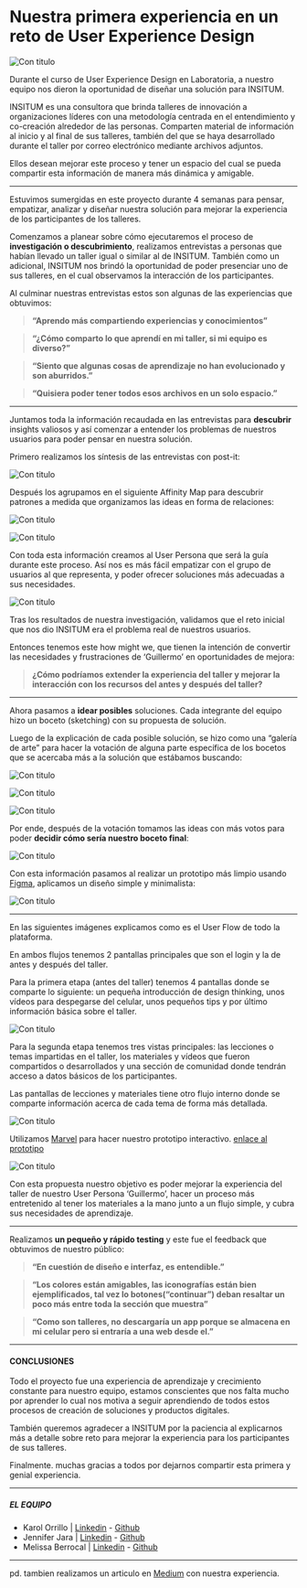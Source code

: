 # Nuestra primera experiencia en un reto de User Experience Design

![Con titulo](assets/pictures/vista-app.png "vista-app")

Durante el curso de User Experience Design en Laboratoria, a nuestro equipo nos dieron la oportunidad de diseñar una solución para INSITUM.

INSITUM es una consultora que brinda talleres de innovación a organizaciones líderes con una metodología centrada en el entendimiento y co-creación alrededor de las personas. Comparten material de información al inicio y al final de sus talleres, también del que se haya desarrollado durante el taller por correo electrónico mediante archivos adjuntos.

Ellos desean mejorar este proceso y tener un espacio del cual se pueda compartir esta información de manera más dinámica y amigable.

***

Estuvimos sumergidas en este proyecto durante 4 semanas para pensar, empatizar, analizar y diseñar nuestra solución para mejorar la experiencia de los participantes de los talleres.

Comenzamos a planear sobre cómo ejecutaremos el proceso de **investigación o descubrimiento**, realizamos entrevistas a personas que habían llevado un taller igual o similar al de INSITUM. También como un adicional, INSITUM nos brindó la oportunidad de poder presenciar uno de sus talleres, en el cual observamos la interacción de los participantes.

Al culminar nuestras entrevistas estos son algunas de las experiencias que obtuvimos:

> **“Aprendo más compartiendo experiencias y conocimientos”**

> **“¿Cómo comparto lo que aprendí en mi taller, si mi equipo es diverso?”**

> **“Siento que algunas cosas de aprendizaje no han evolucionado y son aburridos.”**

> **“Quisiera poder tener todos esos archivos en un solo espacio.”**

***

Juntamos toda la información recaudada en las entrevistas para **descubrir** insights valiosos y así comenzar a entender los problemas de nuestros usuarios para poder pensar en nuestra solución.

Primero realizamos los síntesis de las entrevistas con post-it: 

![Con titulo](assets/pictures/sintesis.jpg "sintesis")

Después los agrupamos en el siguiente Affinity Map para descubrir patrones a medida que organizamos las ideas en forma de relaciones:

![Con titulo](assets/pictures/affinity-map-1.jpg "affinity-map-1")

![Con titulo](assets/pictures/affinity-map-2.jpg "affinity-map-2")

Con toda esta información creamos al User Persona que será la guía durante este proceso. Así nos es más fácil empatizar con el grupo de usuarios al que representa, y poder ofrecer soluciones más adecuadas a sus necesidades.

![Con titulo](assets/pictures/persona.png "user-persona")

Tras los resultados de nuestra investigación, validamos que el reto inicial que nos dio INSITUM era el problema real de nuestros usuarios.

Entonces tenemos este how might we, que tienen la intención de convertir las necesidades y frustraciones de ‘Guillermo’ en oportunidades de mejora:

> **¿Cómo podríamos extender la experiencia del taller y mejorar la interacción con los recursos del antes y después del taller?**

***

Ahora pasamos a **idear posibles** soluciones. Cada integrante del equipo hizo un boceto (sketching) con su propuesta de solución.

Luego de la explicación de cada posible solución, se hizo como una “galería de arte” para hacer la votación de alguna parte específica de los bocetos que se acercaba más a la solución que estábamos buscando:

![Con titulo](assets/pictures/sketching-1.jpg "sketching-1")

![Con titulo](assets/pictures/sketching-2.jpg "sketching-2")

![Con titulo](assets/pictures/sketching-3.jpg "sketching-3")

Por ende, después de la votación tomamos las ideas con más votos para poder **decidir cómo sería nuestro boceto final**:

![Con titulo](assets/pictures/bocetos_1.png "bocetos_1")

Con esta información pasamos al realizar un prototipo más limpio usando [Figma](https://www.figma.com "Figma"), aplicamos un diseño simple y minimalista: 

![Con titulo](assets/pictures/vista-completa.png "vista-completa")

***

En las siguientes imágenes explicamos como es el User Flow de todo la plataforma.

En ambos flujos tenemos 2 pantallas principales que son el login y la de antes y después del taller.

Para la primera etapa (antes del taller) tenemos 4 pantallas donde se comparte lo siguiente: un pequeña introducción de design thinking, unos vídeos para despegarse del celular, unos pequeños tips y por último información básica sobre el taller.

![Con titulo](assets/pictures/user-flow_1.png "user-flow_1")

Para la segunda etapa tenemos tres vistas principales: las lecciones o temas impartidas en el taller, los materiales y vídeos que fueron compartidos o desarrollados y una sección de comunidad donde tendrán acceso a datos básicos de los participantes.

Las pantallas de lecciones y materiales tiene otro flujo interno donde se comparte información acerca de cada tema de forma más detallada.

![Con titulo](assets/pictures/user-flow_2.png "user-flow_2")

Utilizamos [Marvel](https://marvelapp.com "Marvel") para hacer nuestro prototipo interactivo. [enlace al prototipo](https://marvelapp.com/5054j6h "prototipo")

![Con titulo](assets/pictures/vista-app.png "vista-app")

Con esta propuesta nuestro objetivo es poder mejorar la experiencia del taller de nuestro User Persona ‘Guillermo’, hacer un proceso más entretenido al tener los materiales a la mano junto a un flujo simple, y cubra sus necesidades de aprendizaje.

***

Realizamos **un pequeño y rápido testing** y este fue el feedback que obtuvimos de nuestro público:

> **“En cuestión de diseño e interfaz, es entendible.”**

> **“Los colores están amigables, las iconografías están bien ejemplificados, tal vez lo botones(“continuar”) deban resaltar un poco más entre toda la sección que muestra”** 

> **“Como son talleres, no descargaría un app porque se almacena en mi celular pero si entraría a una web desde el.”**

***

#### CONCLUSIONES

Todo el proyecto fue una experiencia de aprendizaje y crecimiento constante para nuestro equipo, estamos conscientes que nos falta mucho por aprender lo cual nos motiva a seguir aprendiendo de todos estos procesos de creación de soluciones y productos digitales.

También queremos agradecer a INSITUM por la paciencia al explicarnos más a detalle sobre reto para mejorar la experiencia para los participantes de sus talleres.

Finalmente. muchas gracias a todos por dejarnos compartir esta primera y genial experiencia.

***
##### EL EQUIPO

* Karol Orrillo | [Linkedin](https://www.linkedin.com/in/karol-orrillo/ "linkedin") - [Github](https://github.com/byOPKY "github") 
* Jennifer Jara | [Linkedin](https://www.linkedin.com/in/jenniferjara/ "linkedin") - [Github](https://github.com/jenniferjara "github")  
* Melissa Berrocal | [Linkedin](https://www.linkedin.com/in/melissa-berrocal/ "linkedin") - [Github](https://github.com/mel1bt "github")

***

pd. tambien realizamos un articulo en [Medium](https://medium.com/@jenniferjara/nuestro-primer-experiencia-en-un-reto-de-user-experience-design-79e564367eed "Medium") con nuestra experiencia. 
